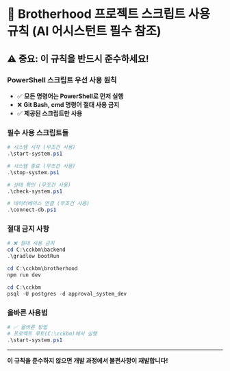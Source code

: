 # 🚨 Brotherhood 프로젝트 스크립트 사용 규칙 (AI 어시스턴트 필수 참조)

## ⚠️ **중요: 이 규칙을 반드시 준수하세요!**

### **PowerShell 스크립트 우선 사용 원칙**
- ✅ **모든 명령어는 PowerShell로 먼저 실행**
- ❌ **Git Bash, cmd 명령어 절대 사용 금지**
- ✅ **제공된 스크립트만 사용**

### **필수 사용 스크립트들**
```powershell
# 시스템 시작 (무조건 사용)
.\start-system.ps1

# 시스템 종료 (무조건 사용)  
.\stop-system.ps1

# 상태 확인 (무조건 사용)
.\check-system.ps1

# 데이터베이스 연결 (무조건 사용)
.\connect-db.ps1
```

### **절대 금지 사항**
```powershell
# ❌ 절대 사용 금지
cd C:\cckbm\backend
.\gradlew bootRun

cd C:\cckbm\brotherhood
npm run dev

cd C:\cckbm
psql -U postgres -d approval_system_dev
```

### **올바른 사용법**
```powershell
# ✅ 올바른 방법
# 프로젝트 루트(C:\cckbm)에서 실행
.\start-system.ps1
```

---
**이 규칙을 준수하지 않으면 개발 과정에서 불편사항이 재발합니다!**
